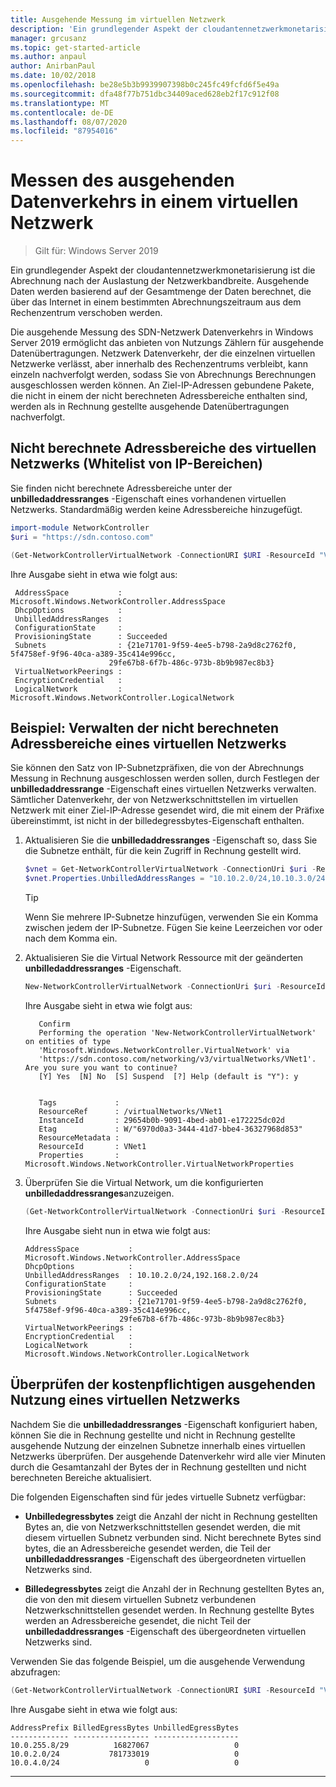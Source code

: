 ```yaml
---
title: Ausgehende Messung im virtuellen Netzwerk
description: 'Ein grundlegender Aspekt der cloudantennetzwerkmonetarisierung ist die ausgehende Netzwerkbandbreite. Beispiel: ausgehende Datenübertragungen in Microsoft Azure Geschäftsmodell. Ausgehende Daten werden basierend auf der Gesamtmenge der Daten berechnet, die aus den Azure-Rechenzentren über das Internet in einem bestimmten Abrechnungszeitraum verschoben werden.'
manager: grcusanz
ms.topic: get-started-article
ms.author: anpaul
author: AnirbanPaul
ms.date: 10/02/2018
ms.openlocfilehash: be28e5b3b9939907398b0c245fc49fcfd6f5e49a
ms.sourcegitcommit: dfa48f77b751dbc34409aced628eb2f17c912f08
ms.translationtype: MT
ms.contentlocale: de-DE
ms.lasthandoff: 08/07/2020
ms.locfileid: "87954016"
---
```

# <a name="egress-metering-in-a-virtual-network"></a>Messen des ausgehenden Datenverkehrs in einem virtuellen Netzwerk

>Gilt für: Windows Server 2019


Ein grundlegender Aspekt der cloudantennetzwerkmonetarisierung ist die Abrechnung nach der Auslastung der Netzwerkbandbreite. Ausgehende Daten werden basierend auf der Gesamtmenge der Daten berechnet, die über das Internet in einem bestimmten Abrechnungszeitraum aus dem Rechenzentrum verschoben werden.

Die ausgehende Messung des SDN-Netzwerk Datenverkehrs in Windows Server 2019 ermöglicht das anbieten von Nutzungs Zählern für ausgehende Datenübertragungen. Netzwerk Datenverkehr, der die einzelnen virtuellen Netzwerke verlässt, aber innerhalb des Rechenzentrums verbleibt, kann einzeln nachverfolgt werden, sodass Sie von Abrechnungs Berechnungen ausgeschlossen werden können. An Ziel-IP-Adressen gebundene Pakete, die nicht in einem der nicht berechneten Adressbereiche enthalten sind, werden als in Rechnung gestellte ausgehende Datenübertragungen nachverfolgt.

## <a name="virtual-network-unbilled-address-ranges-whitelist-of-ip-ranges"></a>Nicht berechnete Adressbereiche des virtuellen Netzwerks (Whitelist von IP-Bereichen)

Sie finden nicht berechnete Adressbereiche unter der **unbilledaddressranges** -Eigenschaft eines vorhandenen virtuellen Netzwerks. Standardmäßig werden keine Adressbereiche hinzugefügt.

   ```PowerShell
   import-module NetworkController
   $uri = "https://sdn.contoso.com"

   (Get-NetworkControllerVirtualNetwork -ConnectionURI $URI -ResourceId "VNet1").properties
   ```

Ihre Ausgabe sieht in etwa wie folgt aus:
   ```
    AddressSpace           : Microsoft.Windows.NetworkController.AddressSpace
    DhcpOptions            :
    UnbilledAddressRanges  :
    ConfigurationState     :
    ProvisioningState      : Succeeded
    Subnets                : {21e71701-9f59-4ee5-b798-2a9d8c2762f0, 5f4758ef-9f96-40ca-a389-35c414e996cc,
                         29fe67b8-6f7b-486c-973b-8b9b987ec8b3}
    VirtualNetworkPeerings :
    EncryptionCredential   :
    LogicalNetwork         : Microsoft.Windows.NetworkController.LogicalNetwork
   ```


## <a name="example-manage-the-unbilled-address-ranges-of-a-virtual-network"></a>Beispiel: Verwalten der nicht berechneten Adressbereiche eines virtuellen Netzwerks

Sie können den Satz von IP-Subnetzpräfixen, die von der Abrechnungs Messung in Rechnung ausgeschlossen werden sollen, durch Festlegen der **unbilledaddressrange** -Eigenschaft eines virtuellen Netzwerks verwalten.  Sämtlicher Datenverkehr, der von Netzwerkschnittstellen im virtuellen Netzwerk mit einer Ziel-IP-Adresse gesendet wird, die mit einem der Präfixe übereinstimmt, ist nicht in der billedegressbytes-Eigenschaft enthalten.

1.  Aktualisieren Sie die **unbilledaddressranges** -Eigenschaft so, dass Sie die Subnetze enthält, für die kein Zugriff in Rechnung gestellt wird.

    ```PowerShell
    $vnet = Get-NetworkControllerVirtualNetwork -ConnectionUri $uri -ResourceID "VNet1"
    $vnet.Properties.UnbilledAddressRanges = "10.10.2.0/24,10.10.3.0/24"
    ```

    >[!TIP]
    >Wenn Sie mehrere IP-Subnetze hinzufügen, verwenden Sie ein Komma zwischen jedem der IP-Subnetze.  Fügen Sie keine Leerzeichen vor oder nach dem Komma ein.

2.  Aktualisieren Sie die Virtual Network Ressource mit der geänderten **unbilledaddressranges** -Eigenschaft.

    ```PowerShell
    New-NetworkControllerVirtualNetwork -ConnectionUri $uri -ResourceId "VNet1" -Properties $unbilled.Properties -PassInnerException
    ```

    Ihre Ausgabe sieht in etwa wie folgt aus:
      ```
         Confirm
         Performing the operation 'New-NetworkControllerVirtualNetwork' on entities of type
         'Microsoft.Windows.NetworkController.VirtualNetwork' via
         'https://sdn.contoso.com/networking/v3/virtualNetworks/VNet1'. Are you sure you want to continue?
         [Y] Yes  [N] No  [S] Suspend  [?] Help (default is "Y"): y


         Tags             :
         ResourceRef      : /virtualNetworks/VNet1
         InstanceId       : 29654b0b-9091-4bed-ab01-e172225dc02d
         Etag             : W/"6970d0a3-3444-41d7-bbe4-36327968d853"
         ResourceMetadata :
         ResourceId       : VNet1
         Properties       : Microsoft.Windows.NetworkController.VirtualNetworkProperties
      ```


3. Überprüfen Sie die Virtual Network, um die konfigurierten **unbilledaddressranges**anzuzeigen.

   ```PowerShell
   (Get-NetworkControllerVirtualNetwork -ConnectionUri $uri -ResourceID "VNet1").properties
   ```

   Ihre Ausgabe sieht nun in etwa wie folgt aus:
   ```
   AddressSpace           : Microsoft.Windows.NetworkController.AddressSpace
   DhcpOptions            :
   UnbilledAddressRanges  : 10.10.2.0/24,192.168.2.0/24
   ConfigurationState     :
   ProvisioningState      : Succeeded
   Subnets                : {21e71701-9f59-4ee5-b798-2a9d8c2762f0, 5f4758ef-9f96-40ca-a389-35c414e996cc,
                        29fe67b8-6f7b-486c-973b-8b9b987ec8b3}
   VirtualNetworkPeerings :
   EncryptionCredential   :
   LogicalNetwork         : Microsoft.Windows.NetworkController.LogicalNetwork
   ```

## <a name="check-the-billed-the-unbilled-egress-usage-of-a-virtual-network"></a>Überprüfen der kostenpflichtigen ausgehenden Nutzung eines virtuellen Netzwerks

Nachdem Sie die **unbilledaddressranges** -Eigenschaft konfiguriert haben, können Sie die in Rechnung gestellte und nicht in Rechnung gestellte ausgehende Nutzung der einzelnen Subnetze innerhalb eines virtuellen Netzwerks überprüfen. Der ausgehende Datenverkehr wird alle vier Minuten durch die Gesamtanzahl der Bytes der in Rechnung gestellten und nicht berechneten Bereiche aktualisiert.

Die folgenden Eigenschaften sind für jedes virtuelle Subnetz verfügbar:

-   **Unbilledegressbytes** zeigt die Anzahl der nicht in Rechnung gestellten Bytes an, die von Netzwerkschnittstellen gesendet werden, die mit diesem virtuellen Subnetz verbunden sind. Nicht berechnete Bytes sind bytes, die an Adressbereiche gesendet werden, die Teil der **unbilledaddressranges** -Eigenschaft des übergeordneten virtuellen Netzwerks sind.

-   **Billedegressbytes** zeigt die Anzahl der in Rechnung gestellten Bytes an, die von den mit diesem virtuellen Subnetz verbundenen Netzwerkschnittstellen gesendet werden. In Rechnung gestellte Bytes werden an Adressbereiche gesendet, die nicht Teil der **unbilledaddressranges** -Eigenschaft des übergeordneten virtuellen Netzwerks sind.

Verwenden Sie das folgende Beispiel, um die ausgehende Verwendung abzufragen:

```PowerShell
(Get-NetworkControllerVirtualNetwork -ConnectionURI $URI -ResourceId "VNet1").properties.subnets.properties | ft AddressPrefix,BilledEgressBytes,UnbilledEgressBytes
```

Ihre Ausgabe sieht in etwa wie folgt aus:
```
AddressPrefix BilledEgressBytes UnbilledEgressBytes
------------- ----------------- -------------------
10.0.255.8/29          16827067                   0
10.0.2.0/24           781733019                   0
10.0.4.0/24                   0                   0
```


---
